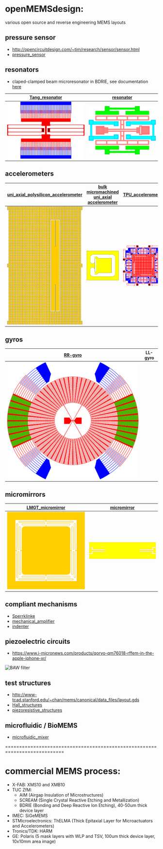 # openMEMSdesign: 
various open source and reverse engineering MEMS layouts

## pressure sensor
* http://opencircuitdesign.com/~tim/research/sensor/sensor.html
* [pressure_sensor](https://github.com/Kolchuzhin/openMEMSdesign/blob/master/pressure_sensor.svg)

## resonators
* claped-clamped beam microresonator in BDRIE, see documentation [here](microresonator_in_BDRIE/readme.md)

| [Tang_resonator](https://github.com/Kolchuzhin/openMEMSdesign/blob/master/Tang_resonator.svg) | [resonator](https://github.com/Kolchuzhin/openMEMSdesign/blob/master/resonator.svg) | 
|:------------------:|:------------------:|
| ![Tang_resonator](https://github.com/Kolchuzhin/openMEMSdesign/blob/master/Tang_resonator.svg) | ![resonator](https://github.com/Kolchuzhin/openMEMSdesign/blob/master/resonator.svg) |

## accelerometers

| [uni_axial_polysilicon_accelerometer](https://github.com/Kolchuzhin/openMEMSdesign/blob/master/uni_axial_accelerometer.svg) | [bulk micromachined uni_axial accelerometer](https://github.com/Kolchuzhin/openMEMSdesign/blob/master/accelerometer.svg) | [TPU_accelerometer](https://github.com/Kolchuzhin/openMEMSdesign/blob/master/TPU_accelerometer.svg) |
|:------------------:|:------------------:|:------------------:|
| ![uni_axial_polysilicon_accelerometer](https://github.com/Kolchuzhin/openMEMSdesign/blob/master/uni_axial_accelerometer.svg) | ![bulk micromachined uni_axial accelerometer](https://github.com/Kolchuzhin/openMEMSdesign/blob/master/accelerometer.svg) | ![TPU_accelerometer](https://github.com/Kolchuzhin/openMEMSdesign/blob/master/TPU_accelerometer.svg) | 

## gyros

| [RR-gyro](hhttps://github.com/Kolchuzhin/openMEMSdesign/blob/master/RR-gyro.svg) | LL-gyro | 
|:------------------:|:------------------:|
| ![RR-gyro](https://github.com/Kolchuzhin/openMEMSdesign/blob/master/RR-gyro.svg) |  |

## micromirrors

| [LMGT_micromirror](https://github.com/Kolchuzhin/openMEMSdesign/blob/master/LMGT_micromirror.svg) | [micromirror](https://github.com/Kolchuzhin/openMEMSdesign/blob/master/micromirror.svg) | 
|:------------------:|:------------------:|
| ![LMGT_micromirror](https://github.com/Kolchuzhin/openMEMSdesign/blob/master/LMGT_micromirror.svg) | ![micromirror](https://github.com/Kolchuzhin/openMEMSdesign/blob/master/micromirror.svg) |

## compliant mechanisms
* [Sperrklinke](https://github.com/Kolchuzhin/openMEMSdesign/blob/master/Sperrklinke.svg)
* [mechanical_amplifier](https://github.com/Kolchuzhin/openMEMSdesign/blob/master/mechanical_amplifier.svg)
* [indenter](https://github.com/Kolchuzhin/openMEMSdesign/blob/master/indenter.svg)

## piezoelectric circuits
<!-- * https://www.systemplus.fr/reverse-costing-reports/qorvo-qm76018-rffem-in-the-apple-iphone-xr/
-->
* https://www.i-micronews.com/products/qorvo-qm76018-rffem-in-the-apple-iphone-xr/

![BAW filter](https://s3.i-micronews.com/uploads/2019/10/SP19478-Qorvo-QM76018-RF-SiP-Apple-iPhone-Xr_3_logo-2000x0-c-default.jpg)

## test structures
* http://www-tcad.stanford.edu/~chan/mems/canonical/data_files/layout.gds
* [Hall_structures](https://github.com/Kolchuzhin/openMEMSdesign/blob/master/Hall_structures.svg)
* [piezoresistive_structures](https://github.com/Kolchuzhin/openMEMSdesign/blob/master/piezoresistive_structures.svg)

## microfluidic / BioMEMS
* [microfluidic_mixer](https://github.com/Kolchuzhin/openMEMSdesign/blob/master/microfluidic_mixer.svg)

===========================================================================

# commercial MEMS process:
* X-FAB: XMS10 and XMB10
* TUC ZfM: 
  * AIM (Airgap Insulation of Microstructures)
  * SCREAM (Single Crystal Reactive Etching and Metallization)
  * BDRIE (Bonding and Deep Reactive Ion Etching), 40-50um thick device layer
* IMEC: SiGeMEMS
* STMicroelectronics: ThELMA (Thick Epitaxial Layer for Microactuators and Accelerometers)
* Tronics/TDK: HARM
* GE: Polaris (5 mask layers with WLP and TSV, 100um thick device layer, 10x10mm area image)
